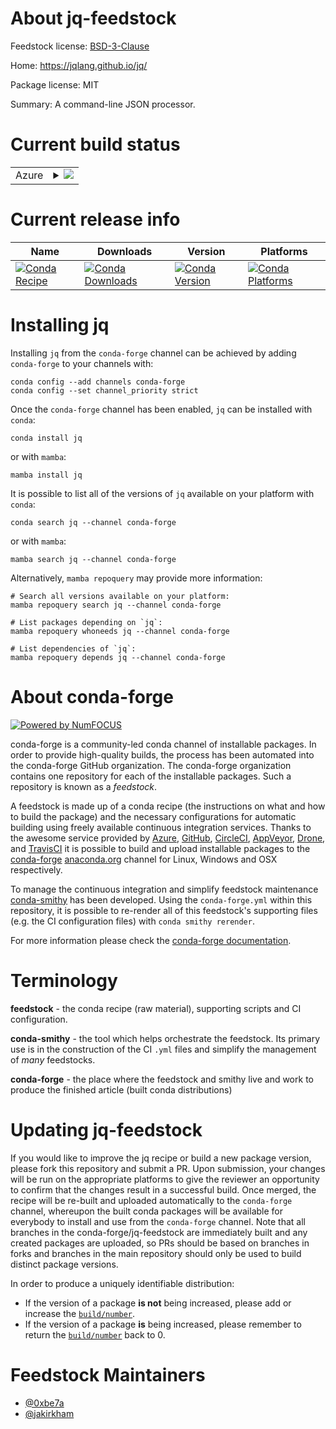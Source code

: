 About jq-feedstock
==================

Feedstock license: [BSD-3-Clause](https://github.com/conda-forge/jq-feedstock/blob/main/LICENSE.txt)

Home: https://jqlang.github.io/jq/

Package license: MIT

Summary: A command-line JSON processor.

Current build status
====================


<table>
    
  <tr>
    <td>Azure</td>
    <td>
      <details>
        <summary>
          <a href="https://dev.azure.com/conda-forge/feedstock-builds/_build/latest?definitionId=483&branchName=main">
            <img src="https://dev.azure.com/conda-forge/feedstock-builds/_apis/build/status/jq-feedstock?branchName=main">
          </a>
        </summary>
        <table>
          <thead><tr><th>Variant</th><th>Status</th></tr></thead>
          <tbody><tr>
              <td>linux_64</td>
              <td>
                <a href="https://dev.azure.com/conda-forge/feedstock-builds/_build/latest?definitionId=483&branchName=main">
                  <img src="https://dev.azure.com/conda-forge/feedstock-builds/_apis/build/status/jq-feedstock?branchName=main&jobName=linux&configuration=linux%20linux_64_" alt="variant">
                </a>
              </td>
            </tr><tr>
              <td>linux_aarch64</td>
              <td>
                <a href="https://dev.azure.com/conda-forge/feedstock-builds/_build/latest?definitionId=483&branchName=main">
                  <img src="https://dev.azure.com/conda-forge/feedstock-builds/_apis/build/status/jq-feedstock?branchName=main&jobName=linux&configuration=linux%20linux_aarch64_" alt="variant">
                </a>
              </td>
            </tr><tr>
              <td>linux_ppc64le</td>
              <td>
                <a href="https://dev.azure.com/conda-forge/feedstock-builds/_build/latest?definitionId=483&branchName=main">
                  <img src="https://dev.azure.com/conda-forge/feedstock-builds/_apis/build/status/jq-feedstock?branchName=main&jobName=linux&configuration=linux%20linux_ppc64le_" alt="variant">
                </a>
              </td>
            </tr><tr>
              <td>osx_64</td>
              <td>
                <a href="https://dev.azure.com/conda-forge/feedstock-builds/_build/latest?definitionId=483&branchName=main">
                  <img src="https://dev.azure.com/conda-forge/feedstock-builds/_apis/build/status/jq-feedstock?branchName=main&jobName=osx&configuration=osx%20osx_64_" alt="variant">
                </a>
              </td>
            </tr><tr>
              <td>win_64</td>
              <td>
                <a href="https://dev.azure.com/conda-forge/feedstock-builds/_build/latest?definitionId=483&branchName=main">
                  <img src="https://dev.azure.com/conda-forge/feedstock-builds/_apis/build/status/jq-feedstock?branchName=main&jobName=win&configuration=win%20win_64_" alt="variant">
              <td>osx_arm64</td>
              <td>
                <a href="https://dev.azure.com/conda-forge/feedstock-builds/_build/latest?definitionId=483&branchName=main">
                  <img src="https://dev.azure.com/conda-forge/feedstock-builds/_apis/build/status/jq-feedstock?branchName=main&jobName=osx&configuration=osx%20osx_arm64_" alt="variant">
                </a>
              </td>
            </tr>
          </tbody>
        </table>
      </details>
    </td>
  </tr>
</table>

Current release info
====================

| Name | Downloads | Version | Platforms |
| --- | --- | --- | --- |
| [![Conda Recipe](https://img.shields.io/badge/recipe-jq-green.svg)](https://anaconda.org/conda-forge/jq) | [![Conda Downloads](https://img.shields.io/conda/dn/conda-forge/jq.svg)](https://anaconda.org/conda-forge/jq) | [![Conda Version](https://img.shields.io/conda/vn/conda-forge/jq.svg)](https://anaconda.org/conda-forge/jq) | [![Conda Platforms](https://img.shields.io/conda/pn/conda-forge/jq.svg)](https://anaconda.org/conda-forge/jq) |

Installing jq
=============

Installing `jq` from the `conda-forge` channel can be achieved by adding `conda-forge` to your channels with:

```
conda config --add channels conda-forge
conda config --set channel_priority strict
```

Once the `conda-forge` channel has been enabled, `jq` can be installed with `conda`:

```
conda install jq
```

or with `mamba`:

```
mamba install jq
```

It is possible to list all of the versions of `jq` available on your platform with `conda`:

```
conda search jq --channel conda-forge
```

or with `mamba`:

```
mamba search jq --channel conda-forge
```

Alternatively, `mamba repoquery` may provide more information:

```
# Search all versions available on your platform:
mamba repoquery search jq --channel conda-forge

# List packages depending on `jq`:
mamba repoquery whoneeds jq --channel conda-forge

# List dependencies of `jq`:
mamba repoquery depends jq --channel conda-forge
```


About conda-forge
=================

[![Powered by
NumFOCUS](https://img.shields.io/badge/powered%20by-NumFOCUS-orange.svg?style=flat&colorA=E1523D&colorB=007D8A)](https://numfocus.org)

conda-forge is a community-led conda channel of installable packages.
In order to provide high-quality builds, the process has been automated into the
conda-forge GitHub organization. The conda-forge organization contains one repository
for each of the installable packages. Such a repository is known as a *feedstock*.

A feedstock is made up of a conda recipe (the instructions on what and how to build
the package) and the necessary configurations for automatic building using freely
available continuous integration services. Thanks to the awesome service provided by
[Azure](https://azure.microsoft.com/en-us/services/devops/), [GitHub](https://github.com/),
[CircleCI](https://circleci.com/), [AppVeyor](https://www.appveyor.com/),
[Drone](https://cloud.drone.io/welcome), and [TravisCI](https://travis-ci.com/)
it is possible to build and upload installable packages to the
[conda-forge](https://anaconda.org/conda-forge) [anaconda.org](https://anaconda.org/)
channel for Linux, Windows and OSX respectively.

To manage the continuous integration and simplify feedstock maintenance
[conda-smithy](https://github.com/conda-forge/conda-smithy) has been developed.
Using the ``conda-forge.yml`` within this repository, it is possible to re-render all of
this feedstock's supporting files (e.g. the CI configuration files) with ``conda smithy rerender``.

For more information please check the [conda-forge documentation](https://conda-forge.org/docs/).

Terminology
===========

**feedstock** - the conda recipe (raw material), supporting scripts and CI configuration.

**conda-smithy** - the tool which helps orchestrate the feedstock.
                   Its primary use is in the construction of the CI ``.yml`` files
                   and simplify the management of *many* feedstocks.

**conda-forge** - the place where the feedstock and smithy live and work to
                  produce the finished article (built conda distributions)


Updating jq-feedstock
=====================

If you would like to improve the jq recipe or build a new
package version, please fork this repository and submit a PR. Upon submission,
your changes will be run on the appropriate platforms to give the reviewer an
opportunity to confirm that the changes result in a successful build. Once
merged, the recipe will be re-built and uploaded automatically to the
`conda-forge` channel, whereupon the built conda packages will be available for
everybody to install and use from the `conda-forge` channel.
Note that all branches in the conda-forge/jq-feedstock are
immediately built and any created packages are uploaded, so PRs should be based
on branches in forks and branches in the main repository should only be used to
build distinct package versions.

In order to produce a uniquely identifiable distribution:
 * If the version of a package **is not** being increased, please add or increase
   the [``build/number``](https://docs.conda.io/projects/conda-build/en/latest/resources/define-metadata.html#build-number-and-string).
 * If the version of a package **is** being increased, please remember to return
   the [``build/number``](https://docs.conda.io/projects/conda-build/en/latest/resources/define-metadata.html#build-number-and-string)
   back to 0.

Feedstock Maintainers
=====================

* [@0xbe7a](https://github.com/0xbe7a/)
* [@jakirkham](https://github.com/jakirkham/)

